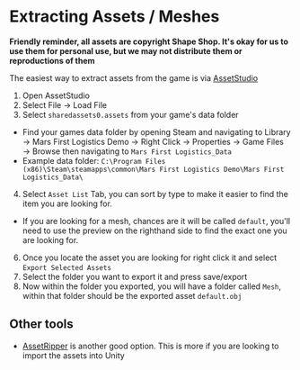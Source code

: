 # Extracting Assets / Meshes

**Friendly reminder, all assets are copyright Shape Shop. It's okay for us to use them for personal use, but we may not distribute them or reproductions of them**

The easiest way to extract assets from the game is via [AssetStudio](https://github.com/Perfare/AssetStudio) 

1. Open AssetStudio
2. Select File → Load File
3. Select `sharedassets0.assets` from your game's data folder
  - Find your games data folder by opening Steam and navigating to Library → Mars First Logistics Demo → Right Click → Properties → Game Files → Browse then navigating to `Mars First Logistics_Data`
  - Example data folder: `C:\Program Files (x86)\Steam\steamapps\common\Mars First Logistics Demo\Mars First Logistics_Data\`
4. Select `Asset List` Tab, you can sort by type to make it easier to find the item you are looking for.
-  If you are looking for a mesh, chances are it will be called `default`, you'll need to use the preview on the righthand side to find the exact one you are looking for.
6. Once you locate the asset you are looking for right click it and select `Export Selected Assets`
7. Select the folder you want to export it and press save/export
8. Now within the folder you exported, you will have a folder called `Mesh`, within that folder should be the exported asset `default.obj`

## Other tools

- [AssetRipper](https://github.com/AssetRipper/AssetRipper) is another good option. This is more if you are looking to import the assets into Unity